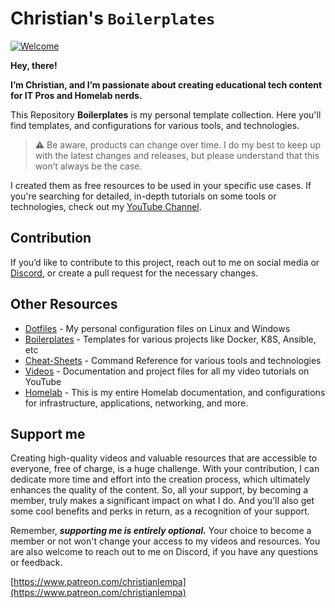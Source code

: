 # Christian's `Boilerplates`

[![Welcome](https://cnd-prod-1.s3.us-west-004.backblazeb2.com/new-banner4-scaled-for-github.jpg)](https://youtu.be/apgp9egIKK8)

**Hey, there!**

**I’m Christian, and I’m passionate about creating educational tech content for IT Pros and Homelab nerds.**

This Repository **Boilerplates** is my personal template collection. Here you'll find templates, and configurations for various tools, and technologies.

> :warning: Be aware, products can change over time. I do my best to keep up with the latest changes and releases, but please understand that this won’t always be the case.

I created them as free resources to be used in your specific use cases. If you're searching for detailed, in-depth tutorials on some tools or technologies, check out my [YouTube Channel](https://www.youtube.com/@christianlempa).

## Contribution

If you’d like to contribute to this project, reach out to me on social media or [Discord](https://christianlempa.de/discord), or create a pull request for the necessary changes.

## Other Resources

- [Dotfiles](https://github.com/christianlempa/dotfiles) - My personal configuration files on Linux and Windows
- [Boilerplates](https://github.com/christianlempa/boilerplates) - Templates for various projects like Docker, K8S, Ansible, etc
- [Cheat-Sheets](https://github.com/christianlempa/cheat-sheets) - Command Reference for various tools and technologies
- [Videos](https://github.com/christianlempa/videos) - Documentation and project files for all my video tutorials on YouTube
- [Homelab](https://github.com/christianlempa/homelab) - This is my entire Homelab documentation, and configurations for infrastructure, applications, networking, and more.

## Support me

Creating high-quality videos and valuable resources that are accessible to everyone, free of charge, is a huge challenge. With your contribution, I can dedicate more time and effort into the creation process, which ultimately enhances the quality of the content. So, all your support, by becoming a member, truly makes a significant impact on what I do. And you’ll also get some cool benefits and perks in return, as a recognition of your support.

Remember, ***supporting me is entirely optional.*** Your choice to become a member or not won't change your access to my videos and resources. You are also welcome to reach out to me on Discord, if you have any questions or feedback.

[https://www.patreon.com/christianlempa](https://www.patreon.com/christianlempa)
